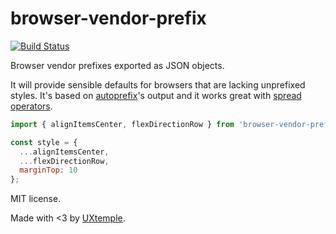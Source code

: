 # browser-vendor-prefix

[![Build Status](https://travis-ci.org/UXtemple/browser-vendor-prefix.svg?branch=master)](https://travis-ci.org/UXtemple/browser-vendor-prefix)

Browser vendor prefixes exported as JSON objects.

It will provide sensible defaults for browsers that are lacking unprefixed styles.
It's based on [autoprefix](https://github.com/UXtemple/autoprefix)'s output and it works great with
[spread operators](https://developer.mozilla.org/en-US/docs/Web/JavaScript/Reference/Operators/Spread_operator).

```js
import { alignItemsCenter, flexDirectionRow } from 'browser-vendor-prefix';

const style = {
  ...alignItemsCenter,
  ...flexDirectionRow,
  marginTop: 10
};
```

MIT license.

Made with <3 by [UXtemple](https://github.com/UXtemple).
